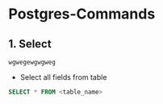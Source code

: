 # Postgres-Commands

## 1. Select

`wgwegewgwgweg`
* Select all fields from table


```sql
SELECT * FROM <table_name>
```